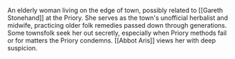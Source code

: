 An elderly woman living on the edge of town, possibly related to [[Gareth Stonehand]] at the Priory. She serves as the town's unofficial herbalist and midwife, practicing older folk remedies passed down through generations. Some townsfolk seek her out secretly, especially when Priory methods fail or for matters the Priory condemns. [[Abbot Aris]] views her with deep suspicion.